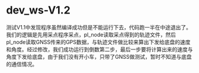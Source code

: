 # dev_ws-V1.2
测试V1.1中发现程序虽然编译成功但是不能运行下去，代码跑一半在中途退出了。我们的逻辑是先用采点程序采点，pl_node读取采点得到的轨迹文件，然后pl_node读取GNSS传来的GPS数据，与轨迹文件做比较来算出下发给底盘的速度和角度。经过修改，我们成功运行到倒数第二步，最后一步要将计算出来的速度与角度下发给底盘，由于我们没有开小车，只带了GNSS做测试，暂时不知道与底盘的通信情况。
